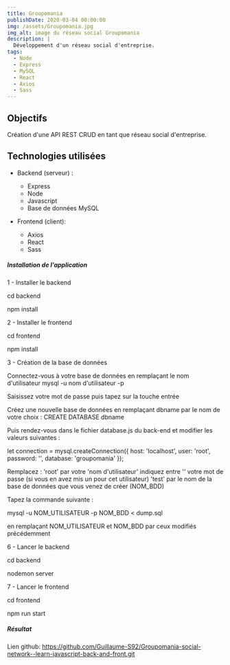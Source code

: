 ```yaml
---
title: Groupomania
publishDate: 2020-03-04 00:00:00
img: /assets/Groupomania.jpg
img_alt: image du réseau social Groupomania
description: |
  Développement d'un réseau social d'entreprise.
tags:
  - Node
  - Express
  - MySQL
  - React
  - Axios
  - Sass
---
```

## Objectifs

Création d'une API REST CRUD en tant que réseau social d'entreprise.

## Technologies utilisées

- Backend (serveur) :
    * Express
    * Node
    * Javascript 
    * Base de données MySQL

- Frontend (client):
    - Axios
    - React
    - Sass

##### Installation de l'application

1 - Installer le backend

cd backend

npm install

2 - Installer le frontend

cd frontend

npm install

3 - Création de la base de données

Connectez-vous à votre base de données en remplaçant le nom d'utilisateur mysql -u nom d'utilisateur -p

Saisissez votre mot de passe puis tapez sur la touche entrée

Créez une nouvelle base de données en remplaçant dbname par le nom de votre choix : CREATE DATABASE dbname

Puis rendez-vous dans le fichier database.js du back-end et modifier les valeurs suivantes :

let connection = mysql.createConnection({
host: 'localhost',
user: 'root',
password: '',
database: 'groupomania'
});

Remplacez : 'root' par votre 'nom d'utilisateur' indiquez entre '' votre mot de passe (si vous en avez mis un pour cet utilisateur) 'test' par le nom de la base de données que vous venez de créer (NOM_BDD)

Tapez la commande suivante :

mysql -u NOM_UTILISATEUR -p NOM_BDD < dump.sql

en remplaçant NOM_UTILISATEUR et NOM_BDD par ceux modifiés précédemment

6 - Lancer le backend

cd backend

nodemon server

7 - Lancer le frontend

cd frontend

npm run start

##### Résultat

Lien github:  https://github.com/Guillaume-S92/Groupomania-social-network--learn-javascript-back-and-front.git